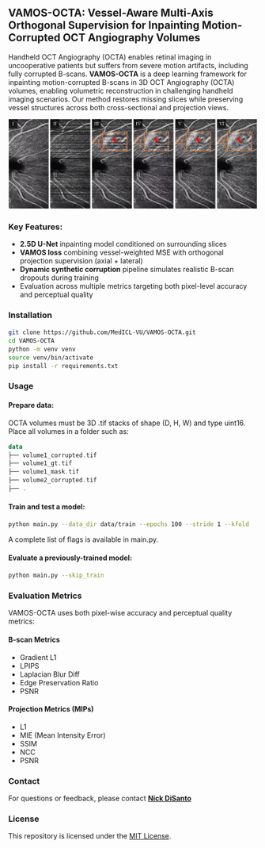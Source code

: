 ## VAMOS-OCTA: Vessel-Aware Multi-Axis Orthogonal Supervision for Inpainting Motion-Corrupted OCT Angiography Volumes

Handheld OCT Angiography (OCTA) enables retinal imaging in uncooperative patients but suffers from severe motion artifacts, including fully corrupted B-scans. **VAMOS-OCTA** is a deep learning framework for inpainting motion-corrupted B-scans in 3D OCT Angiography (OCTA) volumes, enabling volumetric reconstruction in challenging handheld imaging scenarios. Our method restores missing slices while preserving vessel structures across both cross-sectional and projection views.

<p align="center"> <img src="/figures/mip_inpainting_visual.png" alt="MIP Inpainting Visual" width="800"/> </p>

### Key Features:
- **2.5D U-Net** inpainting model conditioned on surrounding slices
- **VAMOS loss** combining vessel-weighted MSE with orthogonal projection supervision (axial + lateral)
- **Dynamic synthetic corruption** pipeline simulates realistic B-scan dropouts during training
- Evaluation across multiple metrics targeting both pixel-level accuracy and perceptual quality

### Installation
```bash
git clone https://github.com/MedICL-VU/VAMOS-OCTA.git
cd VAMOS-OCTA
python -m venv venv
source venv/bin/activate
pip install -r requirements.txt
```

### Usage
#### Prepare data:
OCTA volumes must be 3D .tif stacks of shape (D, H, W) and type uint16. Place all volumes in a folder such as:
```kotlin
data
├── volume1_corrupted.tif
├── volume1_gt.tif
├── volume1_mask.tif
├── volume2_corrupted.tif
├── .
```

#### Train and test a model:
```bash
python main.py --data_dir data/train --epochs 100 --stride 1 --kfold
```
A complete list of flags is available in main.py.

#### Evaluate a previously-trained model:
```bash
python main.py --skip_train
```

### Evaluation Metrics
VAMOS-OCTA uses both pixel-wise accuracy and perceptual quality metrics:
#### B-scan Metrics
- Gradient L1
- LPIPS
- Laplacian Blur Diff
- Edge Preservation Ratio
- PSNR

#### Projection Metrics (MIPs)
- L1
- MIE (Mean Intensity Error)
- SSIM
- NCC
- PSNR

### Contact
For questions or feedback, please contact [**Nick DiSanto**](mailto:nicolas.c.disanto@vanderbilt.edu)

### License
This repository is licensed under the [MIT License](LICENSE).
